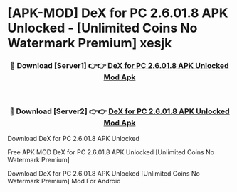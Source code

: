 # [APK-MOD] DeX for PC 2.6.01.8 APK Unlocked - [Unlimited Coins No Watermark Premium] xesjk



<div align="center">
<h3>🔴 Download [Server1] 👉👉 <a href="https://momento.my/?title=DeX_for_PC_2.6.01.8_APK_Unlocked">DeX for PC 2.6.01.8 APK Unlocked Mod Apk</a></h3><br>

<h3>🔴 Download [Server2] 👉👉 <a href="https://momento.my/?title=DeX_for_PC_2.6.01.8_APK_Unlocked">DeX for PC 2.6.01.8 APK Unlocked Mod Apk</a></h3>
</div>



Download DeX for PC 2.6.01.8 APK Unlocked 

Free APK MOD DeX for PC 2.6.01.8 APK Unlocked [Unlimited Coins No Watermark Premium]

Download DeX for PC 2.6.01.8 APK Unlocked [Unlimited Coins No Watermark Premium] Mod For Android
